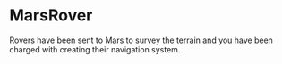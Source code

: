 # MarsRover
Rovers have been sent to Mars to survey the terrain and you have been charged with creating their navigation system.
